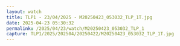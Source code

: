 ```yaml
---
layout: watch
title: TLP1 - 23/04/2025 - M20250423_053032_TLP_1T.jpg
date: 2025-04-23 05:30:32
permalink: /2025/04/23/watch/M20250423_053032_TLP_1
capture: TLP1/2025/202504/20250422/M20250423_053032_TLP_1T.jpg
---
```

